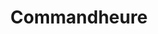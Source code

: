 ---
title: Commandheure
githubUrl: https://github.com/Magizchi/commandheure
img: '/gousset-1.jpg'
description: Le commandheure est une application e-commerce
url: https://le-commandheure.rajanan.dev
---